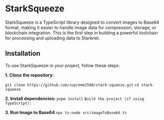 # StarkSqueeze

StarkSqueeze is a TypeScript library designed to convert images to Base64 format, making it easier to handle image data for compression, storage, or blockchain integration. This is the first step in building a powerful toolchain for processing and uploading data to Starknet.

## Installation

To use StarkSqueeze in your project, follow these steps:

**1. Clone the repository:**

`git clone https://github.com/supreme2580/stark-squeeze.git`
`cd stark-squeeze`

**2. Install dependencies:**
`pnpm install`
`Build the project (if using TypeScript):`

**3. Run Image to Base64**
`npx ts-node src/imageToBase64.ts`